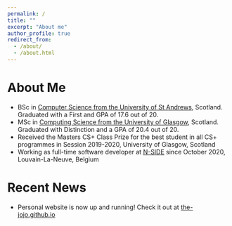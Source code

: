 ```yaml
---
permalink: /
title: ""
excerpt: "About me"
author_profile: true
redirect_from: 
  - /about/
  - /about.html
---
```


About Me
======
 - BSc in [Computer Science from the University of St Andrews](https://www.st-andrews.ac.uk/computer-science/), Scotland. Graduated with a First and GPA of 17.6 out of 20.
 - MSc in [Computing Science from the University of Glasgow](https://www.gla.ac.uk/schools/computing/), Scotland. Graduated with Distinction and a GPA of 20.4 out of 20.
 - Received the Masters CS+ Class Prize for the best student in all CS+ programmes in Session 2019-2020, University of Glasgow, Scotland
 - Working as full-time software developer at [N-SIDE](https://www.n-side.com/) since October 2020, Louvain-La-Neuve, Belgium

Recent News
======
 - Personal website is now up and running! Check it out at [the-jojo.github.io](https://the-jojo.github.io/)


